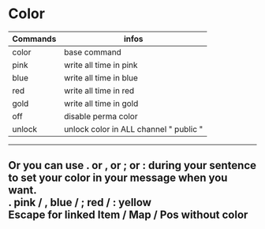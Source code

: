 # Color

Commands | infos
--- | ---
color | base command
pink | write all time in pink
blue | write all time in blue
red | write all time in red
gold | write all time in gold
off | disable perma color
unlock | unlock color in ALL channel " public "

---
Or you can use . or , or ; or : during your sentence to set your color in your message when you want. <br>
. pink / , blue / ; red / : yellow <br>
Escape for linked Item / Map / Pos without color <br>
---
